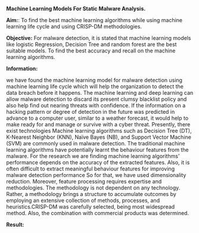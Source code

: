 **Machine Learning Models For Static Malware Analysis.**


**Aim:**: To find the best machine learning algorithms while using machine learning life cycle and using CRISP-DM methodologies.

**Objective:** For malware detection, it is stated that machine learning models like logistic Regression, Decision Tree and random forest are the best suitable models. To find the best accuracy and recall on the machine learning algorithms.

**Information:** 

we have found the machine learning model for malware detection using machine learning life cycle which will help the organization to detect the data breach before it happens. The machine learning and deep learning can allow malware detection to discard its present clumsy blacklist policy and also help find out nearing threats with confidence. If the information on a hacking pattern or degree of detection in the future was predicted in advance to a computer user, similar to a weather forecast, it would help to make ready for and manage or survive with a cyber threat. Presently, there exist technologies Machine learning algorithms such as Decision Tree (DT), K-Nearest Neighbor (KNN), Naïve Bayes (NB), and Support Vector Machine (SVM) are commonly used in malware detection. The traditional machine learning algorithms have potentially learnt the behaviour features from the malware. For the research we are finding machine learning algorithms’ performance depends on the accuracy of the extracted features. Also, it is often difficult to extract meaningful behaviour features for improving malware detection performance So for that, we have used dimensionality reduction. Moreover, feature processing requires expertise and methodologies. The methodology is not dependent on any technology. Rather, a methodology brings a structure to accumulate outcomes by employing an extensive collection of methods, processes, and heuristics.CRISP-DM was carefully selected, being most widespread method. Also, the combination with commercial products was determined.

**Result:**


